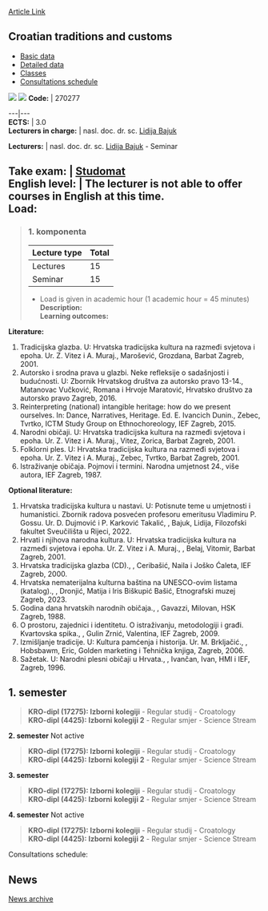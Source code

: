 [Article Link](https://www.fhs.hr/en/course/ctac)

## Croatian traditions and customs
  * [Basic data](https://www.fhs.hr/en/course/ctac#v1id-523764_677776_1_0 "Basic data")
  * [Detailed data](https://www.fhs.hr/en/course/ctac#v1id-523764_677776_1_1 "Detailed data")
  * [Classes](https://www.fhs.hr/en/course/ctac#v1id-523764_677776_1_2 "Classes")
  * [Consultations schedule](https://www.fhs.hr/en/course/ctac#v1id-523764_677776_1_3 "Consultations schedule")


[![](https://www.fhs.hr/img/flags/gif/hr.gif)](https://www.fhs.hr/predmet/hto) [![](https://www.fhs.hr/img/flags/gif/gb.gif)](https://www.fhs.hr/en/course/ctac)
**Code:** |  270277  
  
---|---  
**ECTS:** |  3.0   
**Lecturers in charge:** |  nasl. doc. dr. sc. [Lidija Bajuk](https://www.fhs.hr/staff/lidija.bajuk)   
  
**Lecturers:** |  nasl. doc. dr. sc. [Lidija Bajuk](https://www.fhs.hr/djelatnik/lidija.bajuk) - Seminar  
  
**Take exam:** |  [Studomat](http://www.isvu.hr/studomat)  
**English level:** |  The lecturer is not able to offer courses in English at this time.   
**Load:**  
---  
> ### 1. komponenta
> | Lecture type | Total  
> ---|---  
> Lectures | 15  
> Seminar | 15  
> * Load is given in academic hour (1 academic hour = 45 minutes)   
**Description:**  
> **Learning outcomes:**  

  
**Literature:**  
  1. Tradicijska glazba. U: Hrvatska tradicijska kultura na razmeđi svjetova i epoha. Ur. Z. Vitez i A. Muraj., Marošević, Grozdana, Barbat Zagreb, 2001. 
  2. Autorsko i srodna prava u glazbi. Neke refleksije o sadašnjosti i budućnosti. U: Zbornik Hrvatskog društva za autorsko pravo 13-14., Matanovac Vučković, Romana i Hrvoje Maratović, Hrvatsko društvo za autorsko pravo Zagreb, 2016. 
  3. Reinterpreting (national) intangible heritage: how do we present ourselves. In: Dance, Narratives, Heritage. Ed. E. Ivancich Dunin., Zebec, Tvrtko, ICTM Study Group on Ethnochoreology, IEF Zagreb, 2015. 
  4. Narodni običaji. U: Hrvatska tradicijska kultura na razmeđi svjetova i epoha. Ur. Z. Vitez i A. Muraj., Vitez, Zorica, Barbat Zagreb, 2001. 
  5. Folklorni ples. U: Hrvatska tradicijska kultura na razmeđi svjetova i epoha. Ur. Z. Vitez i A. Muraj., Zebec, Tvrtko, Barbat Zagreb, 2001. 
  6. Istraživanje običaja. Pojmovi i termini. Narodna umjetnost 24., više autora, IEF Zagreb, 1987. 

  
**Optional literature:**  
  1. Hrvatska tradicijska kultura u nastavi. U: Potisnute teme u umjetnosti i humanistici. Zbornik radova posvećen profesoru emeritusu Vladimiru P. Gossu. Ur. D. Dujmović i P. Karković Takalić, , Bajuk, Lidija, Filozofski fakultet Sveučilišta u Rijeci, 2022.
  2. Hrvati i njihova narodna kultura. U: Hrvatska tradicijska kultura na razmeđi svjetova i epoha. Ur. Z. Vitez i A. Muraj., , Belaj, Vitomir, Barbat Zagreb, 2001.
  3. Hrvatska tradicijska glazba (CD)., , Ceribašić, Naila i Joško Ćaleta, IEF Zagreb, 2000.
  4. Hrvatska nematerijalna kulturna baština na UNESCO-ovim listama (katalog)., , Dronjić, Matija i Iris Biškupić Bašić, Etnografski muzej Zagreb, 2023.
  5. Godina dana hrvatskih narodnih običaja., , Gavazzi, Milovan, HSK Zagreb, 1988.
  6. O prostoru, zajednici i identitetu. O istraživanju, metodologiji i građi. Kvartovska spika., , Gulin Zrnić, Valentina, IEF Zagreb, 2009.
  7. Izmišljanje tradicije. U: Kultura pamćenja i historija. Ur. M. Brkljačić., , Hobsbawm, Eric, Golden marketing i Tehnička knjiga, Zagreb, 2006.
  8. Sažetak. U: Narodni plesni običaji u Hrvata., , Ivančan, Ivan, HMI i IEF, Zagreb, 1996.

  
**1. semester**  
---  
> **KRO-dipl (17275): Izborni kolegiji** - Regular studij - Croatology  
>  **KRO-dipl (4425): Izborni kolegiji 2** - Regular smjer - Science Stream  
>   
  
**2. semester** Not active  
> **KRO-dipl (17275): Izborni kolegiji** - Regular studij - Croatology  
>  **KRO-dipl (4425): Izborni kolegiji 2** - Regular smjer - Science Stream  
>   
  
**3. semester**  
> **KRO-dipl (17275): Izborni kolegiji** - Regular studij - Croatology  
>  **KRO-dipl (4425): Izborni kolegiji 2** - Regular smjer - Science Stream  
>   
  
**4. semester** Not active  
> **KRO-dipl (17275): Izborni kolegiji** - Regular studij - Croatology  
>  **KRO-dipl (4425): Izborni kolegiji 2** - Regular smjer - Science Stream  
>   
Consultations schedule: 


## News
[News archive](https://www.fhs.hr/en/course/ctac?@=21njf#news_125154 "News archive")
